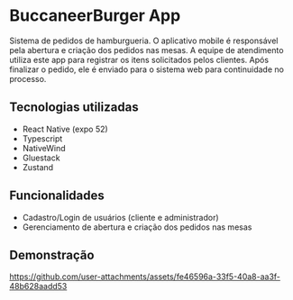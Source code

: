 # BuccaneerBurger App

Sistema de pedidos de hamburgueria. O aplicativo mobile é responsável pela abertura e criação dos pedidos nas mesas. A equipe de atendimento utiliza este app para registrar os itens solicitados pelos clientes. Após finalizar o pedido, ele é enviado para o sistema web para continuidade no processo.


 ## Tecnologias utilizadas
- React Native (expo 52)
- Typescript
- NativeWind
- Gluestack
- Zustand


## Funcionalidades
- Cadastro/Login de usuários (cliente e administrador)
- Gerenciamento de abertura e criação dos pedidos nas mesas


## Demonstração
https://github.com/user-attachments/assets/fe46596a-33f5-40a8-aa3f-48b628aadd53




